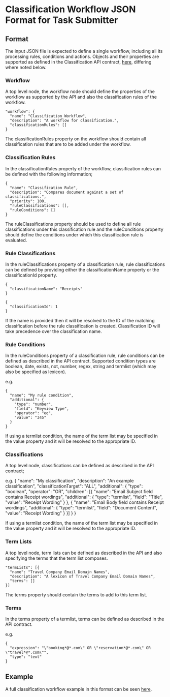# Classification Workflow JSON Format for Task Submitter

## Format

The input JSON file is expected to define a single workflow, including all its processing rules, conditions and actions. Objects and their properties are supported as defined in the Classification API contract, [here](https://cafdataprocessing.github.io/data-processing-service/pages/en-us/Classification/API), differing where noted below.

### Workflow

A top level node, the workflow node should define the properties of the workflow as supported by the API and also the classification rules of the workflow.

```
"workflow": {
  "name": "Classification Workflow",
  "description": "A workflow for classification.",
  "classificationRules": []
}
```

The classificationRules property on the workflow should contain all classification rules that are to be added under the workflow.

### Classification Rules

In the classificationRules property of the workflow, classification rules can be defined with the following information;

```
{
  "name": "Classification Rule",
  "description": "Compares document against a set of classifications.",
  "priority": 100,
  "ruleClassifications": [],
  "ruleConditions": []
}
```

The ruleClassifications property should be used to define all rule classifications under this classification rule and the ruleConditions property should define the conditions under which this classification rule is evaluated.

### Rule Classifications

In the ruleClassifications property of a classification rule, rule classifications can be defined by providing either the classificationName property or the classificationId property.

```
{
  "classificationName": "Receipts"
}
```

```
{
  "classificationId": 1
}
```

If the name is provided then it will be resolved to the ID of the matching classification before the rule classification is created. Classification ID will take precedence over the classification name.

### Rule Conditions

In the ruleConditions property of a classification rule, rule conditions can be defined as described in the API contract. Supported condition types are boolean, date, exists, not, number, regex, string and termlist (which may also be specified as lexicon).

e.g.
```
{
  "name": "My rule condition",
  "additional": {
    "type": "number",
    "field": "Keyview Type",
    "operator": "eq",
    "value": "345"
  }
}
```

If using a termlist condition, the name of the term list may be specified in the value property and it will be resolved to the appropriate ID.

### Classifications

A top level node, classifications can be defined as described in the API contract;

e.g.
{
  "name": "My classification",
  "description": "An example classification",
  "classificationTarget": "ALL",
  "additional": {
    "type": "boolean",
    "operator": "OR",
    "children": [{
      "name": "Email Subject field contains Receipt wordings",
      "additional": {
        "type": "termlist",
        "field": "Title",
        "value": "Receipt Wording"
      }
    },
    {
      "name": "Email Body field contains Receipt wordings",
      "additional": {
        "type": "termlist",
        "field": "Document Content",
        "value": "Receipt Wording"
      }
    }]
  }
}

If using a termlist condition, the name of the term list may be specified in the value property and it will be resolved to the appropriate ID.

### Term Lists

A top level node, term lists can be defined as described in the API and also specifying the terms that the term list composes.

```
"termLists": [{
  "name": "Travel Company Email Domain Names",
  "description": "A lexicon of Travel Company Email Domain Names",
  "terms": []
}]
```

The terms property should contain the terms to add to this term list.

### Terms

In the terms property of a termlist, terms can be defined as described in the API contract.

e.g.
```
{
  "expression": "\"booking*@*.com\" OR \"reservation*@*.com\" OR \"travel*@*.com\"",
  "type": "text"
}
```

## Example

A full classification workflow example in this format can be seen [here](./examples/example_workflow.json).